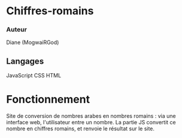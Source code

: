 # Chiffres-romains

### Auteur
Diane (MogwaiRGod)

## Langages
JavaScript
CSS
HTML

# Fonctionnement
Site de conversion de nombres arabes en nombres romains : via une interface web, l'utilisateur entre un nombre. La partie JS convertit ce nombre en chiffres romains,
et renvoie le résultat sur le site.
